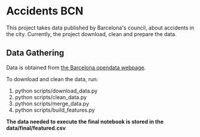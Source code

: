# Accidents BCN

This project takes data published by Barcelona's council, about accidents in the city.
Currently, the project download, clean and prepare the data.

## Data Gathering

Data is obtained from [the Barcelona opendata webpage](https://opendata-ajuntament.barcelona.cat/data/en/dataset?q=accidents&sort=fecha_publicacion+desc).

To download and clean the data, run:

1. python scripts/download_data.py
2. python scripts/clean_data.py
3. python scripts/merge_data.py
4. python scripts/build_features.py


**The data needed to execute the final notebook is stored in the data/final/featured.csv**